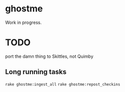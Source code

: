 # ghostme

Work in progress.

# TODO

port the damn thing to Skittles, not Quimby

## Long running tasks

`rake ghostme:ingest_all`
`rake ghostme:repost_checkins`
